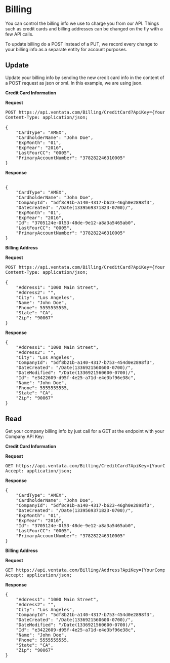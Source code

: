 Billing
============

You can control the billing info we use to charge you from our API.   Things such as credit cards and billing addresses can be changed on the fly with a few API calls.

To update billing do a POST instead of a PUT, we record every change to your billing info as a separate entity for account purposes.


Update
-------------------------

Update your billing info by sending the new credit card info in the content of a POST request as json or xml.   In this example, we are using json.

**Credit Card Information**

**Request**
<pre>
POST https://api.ventata.com/Billing/CreditCard?ApiKey={YourCompanyAPIKey}
Content-Type: application/json;

{
    "CardType": "AMEX",
    "CardholderName": "John Doe",
    "ExpMonth": "01",
    "ExpYear": "2016",
    "LastFourCC": "0005",
    "PrimaryAccountNumber": "378282246310005"
}
</pre>

**Response**
<pre>

{
    "CardType": "AMEX",
    "CardholderName": "John Doe",
    "CompanyId": "5df8c91b-a140-4317-b623-46gh0e2898f3",
    "DateCreated": "/Date(1339569371823-0700)/",
    "ExpMonth": "01",
    "ExpYear": "2016",
    "Id": "3705124e-0l53-48de-9e12-a8a3a5465ab0",
    "LastFourCC": "0005",
    "PrimaryAccountNumber": "378282246310005"
}
</pre>


**Billing Address**

**Request**
<pre>
POST https://api.ventata.com/Billing/CreditCard?ApiKey={YourCompanyAPIKey}
Content-Type: application/json;

{
    "Address1": "1000 Main Street",
    "Address2": "",
    "City": "Los Angeles",
    "Name": "John Doe",
    "Phone": 5555555555,
    "State": "CA",
    "Zip": "90067"
}
</pre>

**Response**
<pre>
{
    "Address1": "1000 Main Street",
    "Address2": "",
    "City": "Los Angeles",
    "CompanyId": "5df8b21b-a140-4317-b753-454d0e2898f3",
    "DateCreated": "/Date(1336921560600-0700)/",
    "DateModified": "/Date(1336921560600-0700)/",
    "Id": "e3422609-d95f-4e25-a71d-e4e3bf96e38c",
    "Name": "John Doe",
    "Phone": 5555555555,
    "State": "CA",
    "Zip": "90067"
}
</pre>


Read
-------------------------
Get your company billing info by just call for a GET at the endpoint with your Company API Key:

**Credit Card Information**

**Request**
<pre>
GET https://api.ventata.com/Billing/CreditCard?ApiKey={YourCompanyAPIKey}
Accept: application/json;
</pre>

**Response**
<pre>
{
    "CardType": "AMEX",
    "CardholderName": "John Doe",
    "CompanyId": "5df8c91b-a140-4317-b623-46gh0e2898f3",
    "DateCreated": "/Date(1339569371823-0700)/",
    "ExpMonth": "01",
    "ExpYear": "2016",
    "Id": "3705124e-0l53-48de-9e12-a8a3a5465ab0",
    "LastFourCC": "0005",
    "PrimaryAccountNumber": "378282246310005"
}
</pre>


**Billing Address**

**Request**
<pre>
GET https://api.ventata.com/Billing/Address?ApiKey={YourCompanyAPIKey}
Accept: application/json;
</pre>

**Response**
<pre>
{
    "Address1": "1000 Main Street",
    "Address2": "",
    "City": "Los Angeles",
    "CompanyId": "5df8b21b-a140-4317-b753-454d0e2898f3",
    "DateCreated": "/Date(1336921560600-0700)/",
    "DateModified": "/Date(1336921560600-0700)/",
    "Id": "e3422609-d95f-4e25-a71d-e4e3bf96e38c",
    "Name": "John Doe",
    "Phone": 5555555555,
    "State": "CA",
    "Zip": "90067"
}
</pre>